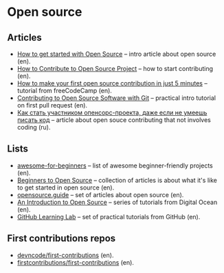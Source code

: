 # Open source

## Articles

- [How to get started with Open Source](https://www.hackerearth.com/ru/getstarted-opensource/)
  – intro article about open source (en).
- [How to Contribute to Open Source Project](https://rubygarage.org/blog/how-contribute-to-open-source-projects)
  – how to start contributing (en).
- [How to make your first open source contribution in just 5 minutes](https://www.freecodecamp.org/news/how-to-make-your-first-open-source-contribution-in-just-5-minutes-aaad1fc59c9a/)
  – tutorial from freeCodeCamp (en).
- [Contributing to Open Source Software with Git](https://scotch.io/tutorials/contributing-to-open-source-software-with-git)
  – practical intro tutorial on first pull request (en).
- [Как стать участником опенсорс-проекта, даже если не умеешь писать код](https://xakep.ru/2015/12/29/open-source-career/)
  – article about open souce contributing that not involves coding (ru).

## Lists

- [awesome-for-beginners](https://github.com/MunGell/awesome-for-beginners)
  – list of awesome beginner-friendly projects (en).
- [Beginners to Open Source](https://opensource.com/resources/beginners-open-source)
  – collection of articles is about what it's like to get started in
  open source (en).
- [opensource.guide](https://opensource.guide/) – set of articles about
  open source (en).
- [An Introduction to Open Source](https://www.digitalocean.com/community/tutorial_series/an-introduction-to-open-source)
  – series of tutorials from Digital Ocean (en).
- [GitHub Learning Lab](https://lab.github.com/) – set of practical
  tutorials from GitHub (en).

## First contributions repos

- [devncode/first-contributions](https://github.com/devncode/first-contributions)
  (en).
- [firstcontributions/first-contributions](https://github.com/firstcontributions/first-contributions)
  (en).

